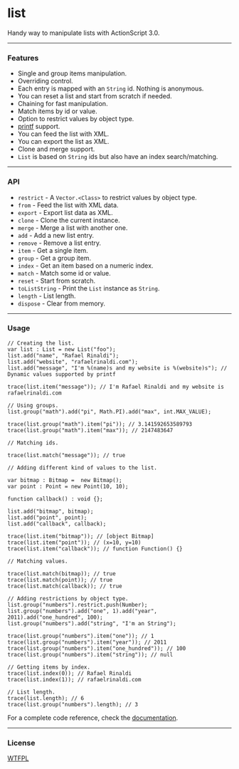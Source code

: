 [asdoc]: http://rafaelrinaldi.github.com/list/asdoc
[license]: http://github.com/rafaelrinaldi/list/blob/master/license.txt
[printf]: http://github.com/arthur-debert/printf-as3

# list
Handy way to manipulate lists with ActionScript 3.0.

---
### Features
- Single and group items manipulation.
- Overriding control.
- Each entry is mapped with an `String` id. Nothing is anonymous.
- You can reset a list and start from scratch if needed.
- Chaining for fast manipulation.
- Match items by id or value.
- Option to restrict values by object type.
- [printf][printf] support.
- You can feed the list with XML.
- You can export the list as XML.
- Clone and merge support.
- `List` is based on `String` ids but also have an index search/matching.

---
### API
- `restrict` - A `Vector.<Class>` to restrict values by object type.
- `from` - Feed the list with XML data.
- `export` - Export list data as XML.
- `clone` - Clone the current instance.
- `merge` - Merge a list with another one.
- `add` - Add a new list entry.
- `remove` - Remove a list entry.
- `item` - Get a single item.
- `group` - Get a group item.
- `index` - Get an item based on a numeric index.
- `match` - Match some id or value.
- `reset` - Start from scratch.
- `toListString` - Print the `List` instance as `String`.
- `length` - List length.
- `dispose` - Clear from memory.

---
### Usage

	// Creating the list.
	var list : List = new List("foo");
	list.add("name", "Rafael Rinaldi");
	list.add("website", "rafaelrinaldi.com");
	list.add("message", "I'm %(name)s and my website is %(website)s"); // Dynamic values supported by printf
	
	trace(list.item("message")); // I'm Rafael Rinaldi and my website is rafaelrinaldi.com
	
	// Using groups.
	list.group("math").add("pi", Math.PI).add("max", int.MAX_VALUE);
	
	trace(list.group("math").item("pi")); // 3.141592653589793
	trace(list.group("math").item("max")); // 2147483647
	
	// Matching ids.
	
	trace(list.match("message")); // true
	
	// Adding different kind of values to the list.
	
	var bitmap : Bitmap =  new Bitmap();
	var point : Point = new Point(10, 10);
	
	function callback() : void {};
	
	list.add("bitmap", bitmap);
	list.add("point", point);
	list.add("callback", callback);
	
	trace(list.item("bitmap")); // [object Bitmap]
	trace(list.item("point")); // (x=10, y=10)
	trace(list.item("callback")); // function Function() {}
	
	// Matching values.
	
	trace(list.match(bitmap)); // true
	trace(list.match(point)); // true
	trace(list.match(callback)); // true
	
	// Adding restrictions by object type.
	list.group("numbers").restrict.push(Number);
	list.group("numbers").add("one", 1).add("year", 2011).add("one_hundred", 100);
	list.group("numbers").add("string", "I'm an String");
	
	trace(list.group("numbers").item("one")); // 1
	trace(list.group("numbers").item("year")); // 2011
	trace(list.group("numbers").item("one_hundred")); // 100
	trace(list.group("numbers").item("string")); // null
	
	// Getting items by index.
	trace(list.index(0)); // Rafael Rinaldi
	trace(list.index(1)); // rafaelrinaldi.com
	
	// List length.
	trace(list.length); // 6
	trace(list.group("numbers").length); // 3

For a complete code reference, check the [documentation][asdoc].

---
### License
[WTFPL][license]